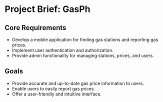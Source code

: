 # Project Brief: GasPh

## Core Requirements

- Develop a mobile application for finding gas stations and reporting gas prices.
- Implement user authentication and authorization.
- Provide admin functionality for managing stations, prices, and users.

## Goals

- Provide accurate and up-to-date gas price information to users.
- Enable users to easily report gas prices.
- Offer a user-friendly and intuitive interface.
